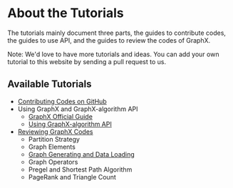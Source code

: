 About the Tutorials
===================

The tutorials mainly document three parts, the guides to contribute codes, the guides to use API, and the guides to review the codes of GraphX.

Note: We'd love to have more tutorials and ideas. You can add your own tutorial to this website by sending a pull request to us.


Available Tutorials
-------------------

  * [Contributing Codes on GitHub](tutorials/git.md)
  * Using GraphX and GraphX-algorithm API
    * [GraphX Official Guide](https://spark.apache.org/docs/0.9.0/graphx-programming-guide.html)
    * [Using GraphX-algorithm API](tutorials/api.md)
  * [Reviewing GraphX Codes](tutorials/codereview/index.md)
    * Partition Strategy
    * Graph Elements
    * [Graph Generating and Data Loading](tutorials/codereview/createAndLoad.md)
    * Graph Operators
    * Pregel and Shortest Path Algorithm
    * PageRank and Triangle Count
